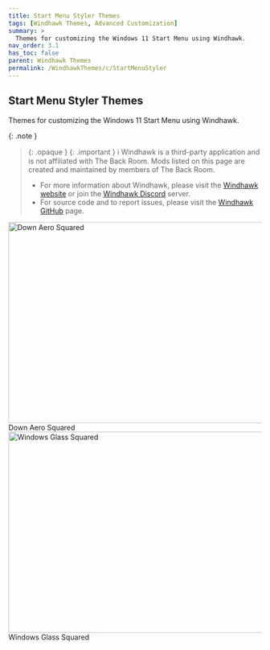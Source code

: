 ```yaml
---
title: Start Menu Styler Themes
tags: [Windhawk Themes, Advanced Customization]
summary: >
  Themes for customizing the Windows 11 Start Menu using Windhawk.
nav_order: 3.1
has_toc: false
parent: Windhawk Themes
permalink: /WindhawkThemes/c/StartMenuStyler
---
```


## Start Menu Styler Themes
Themes for customizing the Windows 11 Start Menu using Windhawk.

{: .note }
> {: .opaque }
> {: .important }
> ℹ️ Windhawk is a third-party application and is not affiliated with The Back Room. Mods listed on this page are created and maintained by members of The Back Room.  
> 
> - For more information about Windhawk, please visit the [Windhawk website](https://windhawk.net) or join the [Windhawk Discord](https://discord.com/servers/windhawk-923944342991818753) server.
> - For source code and to report issues, please visit the [Windhawk GitHub](https://github.com/ramensoftware/windhawk) page.

<div class="gallery text-delta">
<div class="gallery-item">
<a href="/WindhawkThemes/c/StartMenuStyler/DownAeroSquared">
<img src="/assets/images/previews/start-menu-styler/down-aero-squared.bmp" alt="Down Aero Squared" width="600" height="400">
</a>
<div class="desc">Down Aero Squared</div>
</div>
<div class="gallery-item">
<a href="https://gitlab.com/the-back-room/windhawk/windows-11-start-menu-styler/windows-glass-squared">
<img src="/assets/images/previews/start-menu-styler/windows-glass-squared.bmp" alt="Windows Glass Squared" width="600" height="400">
</a>
<div class="desc">Windows Glass Squared</div>
</div>
</div>